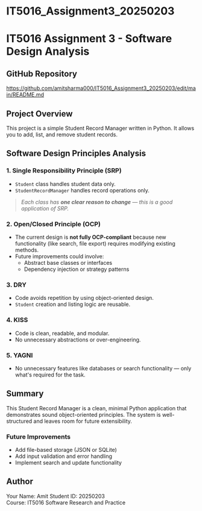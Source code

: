 # IT5016_Assignment3_20250203
# IT5016 Assignment 3 - Software Design Analysis

##  GitHub Repository
https://github.com/amitsharma000/IT5016_Assignment3_20250203/edit/main/README.md


## Project Overview
This project is a simple Student Record Manager written in Python. It allows you to add, list, and remove student records.


##  Software Design Principles Analysis

###  1. Single Responsibility Principle (SRP)

- `Student` class handles student data only.
- `StudentRecordManager` handles record operations only.
  
>  _Each class has **one clear reason to change** — this is a good application of SRP._



###  2. Open/Closed Principle (OCP)

- The current design is **not fully OCP-compliant** because new functionality (like search, file export) requires modifying existing methods.
- Future improvements could involve:
  - Abstract base classes or interfaces
  - Dependency injection or strategy patterns



###  3. DRY 

- Code avoids repetition by using object-oriented design.
- `Student` creation and listing logic are reusable.



###  4. KISS 

- Code is clean, readable, and modular.
- No unnecessary abstractions or over-engineering.



###  5. YAGNI 

- No unnecessary features like databases or search functionality — only what's required for the task.



##  Summary

This Student Record Manager is a clean, minimal Python application that demonstrates sound object-oriented principles. The system is well-structured and leaves room for future extensibility.

### Future Improvements

- Add file-based storage (JSON or SQLite)
- Add input validation and error handling
- Implement search and update functionality



## Author

Your Name: Amit 
Student ID: 20250203  
Course: IT5016 Software Research and Practice  

